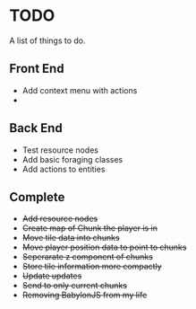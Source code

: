 # TODO
A list of things to do.

## Front End
* Add context menu with actions
* 
## Back End
* Test resource nodes
* Add basic foraging classes
* Add actions to entities

## Complete
* ~~Add resource nodes~~
* ~~Create map of Chunk the player is in~~
* ~~Move tile data into chunks~~
* ~~Move player position data to point to chunks~~
* ~~Seperarate z component of chunks~~
* ~~Store tile information more compactly~~
* ~~Update updates~~
* ~~Send to only current chunks~~
* ~~Removing BabylonJS from my life~~
